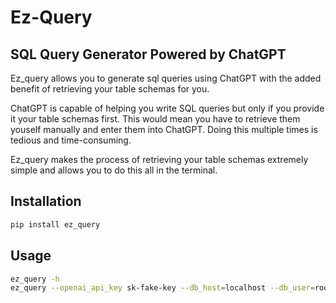 # Ez-Query
## SQL Query Generator Powered by ChatGPT

Ez_query allows you to generate sql queries using ChatGPT with the added benefit of retrieving your table schemas for you. 

ChatGPT is capable of helping you write SQL queries but only if you provide it your table schemas first. This would mean you have to retrieve them youself manually and enter them into ChatGPT. Doing this multiple times is tedious and time-consuming. 

Ez_query makes the process of retrieving your table schemas extremely simple and allows you to do this all in the terminal.

## Installation


```sh
pip install ez_query
```
## Usage

```sh
ez_query -h
ez_query --openai_api_key sk-fake-key --db_host=localhost --db_user=root --db_pass=root --db_name=employees
```
